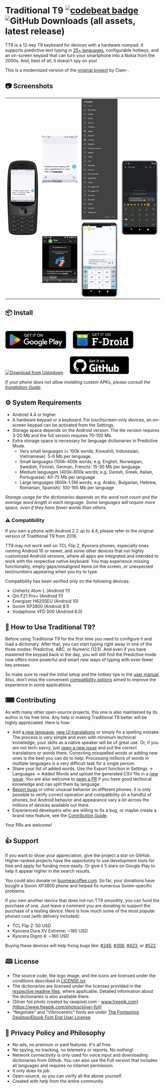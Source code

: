 # Traditional T9 [![codebeat badge](https://codebeat.co/badges/f7ab222f-4c5d-4b79-b1c8-401eea79c206)](https://codebeat.co/projects/github-com-sspanak-tt9-master) ![GitHub Downloads (all assets, latest release)](https://img.shields.io/github/downloads/sspanak/tt9/latest/total)

TT9 is a 12-key T9 keyboard for devices with a hardware numpad. It supports predictive text typing in [25+ languages](app/languages/definitions), configurable hotkeys, and an on-screen keypad that can turn your smartphone into a Nokia from the 2000s. And, best of all, it doesn't spy on you!

This is a modernized version of the [original project](https://github.com/Clam-/TraditionalT9) by Clam-.

## 📷 Screenshots
<table>
    <tr>
        <td rowspan="2"> <img src="screenshots/3.png"> </td>
        <td> <img src="screenshots/1.png"> </td>
        <td> <img src="screenshots/5.png"> </td>
        <td rowspan="2"> <img src="screenshots/4.png"> </td>
    </tr>
    <tr>
        <td> <img src="screenshots/2.png"> </td>
        <td> <img src="screenshots/6.png"> </td>
    </tr>
</table>

## 📦 Install

[<img src="docs/badges/google.png" alt="Download from Play Store" height="59">](https://play.google.com/store/apps/details?id=io.github.sspanak.tt9)&nbsp;&nbsp;&nbsp;&nbsp;
![](docs/badges/80-height.png)[<img src="docs/badges/f-droid.png" alt="Download from F-Droid" height="59">](https://f-droid.org/app/io.github.sspanak.tt9)&nbsp;&nbsp;&nbsp;&nbsp;
![](docs/badges/80-height.png)[<img src="https://stc.utdstc.com/img/mediakit/download-gio-big.png" alt="Download from Uptodown" height="59">](https://io-github-sspanak-tt9.en.uptodown.com/android)&nbsp;&nbsp;&nbsp;&nbsp;
![](docs/badges/80-height.png)[<img src="docs/badges/github.png" alt="Download from GitHub" height="59">](https://github.com/sspanak/tt9/releases/latest)
![](docs/badges/80-height.png)

_If your phone does not allow installing custom APKs, please consult the [Installation Guide](docs/installation.md)._

## ⚙️ System Requirements
- Android 4.4 or higher.
- A hardware keypad or a keyboard. For touchscreen-only devices, an on-screen keypad can be activated from the Settings.
- Storage space depends on the Android version. The lite version requires 3-20 Mb and the full version requires 70-100 Mb.
- Extra storage space is necessary for language dictionaries in Predictive Mode.
    - Very small languages (< 100k words; Kiswahili, Indonesian, Vietnamese): 5-6 Mb per language.
    - Small languages (100k-400k words; e.g. English, Norwegian, Swedish, Finnish, German, French): 15-30 Mb per language.
    - Medium languages (400k-800k words; e.g. Danish, Greek, Italian, Portuguese): 40-75 Mb per language
    - Large languages (800k-1.5M words; e.g. Arabic, Bulgarian, Hebrew, Romanian, Spanish): 100-165 Mb per language

_Storage usage for the dictionaries depends on the word root count and the average word length in each language. Some languages will require more space, even if they have fewer words than others._

### ⚠️ Compatibility
If you own a phone with Android 2.2 up to 4.4, please refer to the original version of Traditional T9 from 2016.

TT9 may not work well on TCL Flip 2, Kyocera phones, especially ones running Android 10 or newer, and some other devices that run highly customized Android versions, where all apps are integrated and intended to work with the respective native keyboard. You may experience missing functionality, empty gaps/misaligned items on the screen, or unexpected text/numbers appearing when you try to type.

Compatibility has been verified only on the following devices:
- Unihertz Atom L (Android 11)
- Qin F21 Pro+ (Android 11)
- Energizer H620SEU (Android 10)
- Sonim XP3800 (Android 8.1)
- Vodaphone VFD 500 (Android 6.0)

## 🤔 How to Use Traditional T9?
Before using Traditional T9 for the first time you need to configure it and load a dictionary. After that, you can start typing right away in one of the three modes: Predictive, ABC, or Numeric (123). And even if you have mastered the keypad back in the day, you will still find the Predictive mode now offers more powerful and smart new ways of typing with even fewer key presses.

So make sure to read the initial setup and the hotkey tips in the [user manual](docs/user-manual.md). Also, don't miss the convenient [compatibility options](docs/user-manual.md#compatibility-options--troubleshooting) aimed to improve the experience in some applications.

## ⌨ Contributing
As with many other open-source projects, this one is also maintained by its author in his free time. Any help in making Traditional T9 better will be highly appreciated. Here is how:
- Add [a new language](CONTRIBUTING.md#adding-a-new-language), [new UI translations](CONTRIBUTING.md#translating-the-ui) or simply fix a spelling mistake. The process is very simple and even with minimum technical knowledge, your skills as a native speaker will be of great use. Or, if you are not tech-savvy, just [open a new issue](https://github.com/sspanak/tt9/issues) and put the correct translations or words there. Correcting misspelled words or adding new ones is the best you can do to help. Processing millions of words in multiple languages is a very difficult task for a single person.
- Share your list of added words. Use the Export function in Settings → Languages → Added Words and upload the generated CSV file in a [new issue](https://github.com/sspanak/tt9/issues). You are also welcome to [open a PR](https://github.com/sspanak/tt9/pulls) if you have good technical knowledge and can split them by language.
- [Report bugs](https://github.com/sspanak/tt9/issues) or other unusual behavior on different phones. It is only possible to verify correct operation and compatibility on a handful of phones, but Android behavior and appearance vary a lot across the millions of devices available out there.
- Experienced developers who are willing to fix a bug, or maybe create a brand new feature, see the [Contribution Guide](CONTRIBUTING.md).

Your PRs are welcome!

## 👍 Support
If you want to show your appreciation, give the project a star on GitHub. Higher-ranked projects have the opportunity to use development tools for free and apply for funding more easily. Or give it 5 stars on Google Play to help it appear higher in the search results.

You could also donate on [buymeacoffee.com](https://www.buymeacoffee.com/sspanak). So far, your donations have bought a Sonim XP3800 phone and helped fix numerous Sonim-specific problems.

If you own another device that does not run TT9 smoothly, you can fund the purchase of one. Just leave a comment you are donating to support the purchase of a testing device. Here is how much some of the most popular phones cost (with delivery included):
- TCL Flip 2: 50 USD
- Kyocera Dura XV Extreme: ~180 USD
- Kyocera Digno 4: ~160 USD

Buying these devices will help fixing bugs like: [#249](https://github.com/sspanak/tt9/issues/249), [#306](https://github.com/sspanak/tt9/issues/306), [#423](https://github.com/sspanak/tt9/issues/423), or [#522](https://github.com/sspanak/tt9/issues/522).

## 🕮 License
- The source code, the logo image, and the icons are licensed under the conditions described in [LICENSE.txt](LICENSE.txt).
- The dictionaries are licensed under the licenses provided in the [respective readme files](docs/dictionaries), where applicable. Detailed information about the dictionaries is also available there.
- [Silver foil photo created by rawpixel.com - www.freepik.com](https://www.freepik.com/photos/silver-foil)
- "Negotiate" and "Vibrocentric" fonts are under [The Fontspring Desktop/Ebook Font End User License](docs/desktop-ebook-EULA-1.8.txt).

## 💪 Privacy Policy and Philosophy
- No ads, no premium or paid features. It's all free.
- No spying, no tracking, no telemetry or reports. No nothing!
- Network connectivity is only used for voice input and downloading dictionaries from Github. You can also use the Full version that includes all languages and requires no Internet permission.
- It only does its job.
- Open-source, so you can verify all the above yourself.
- Created with help from the entire community.
